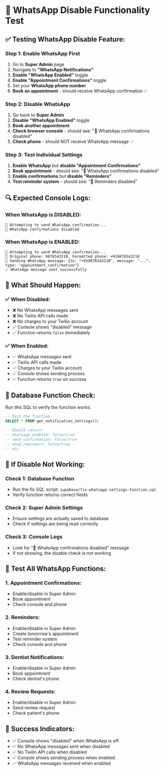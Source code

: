 # 🧪 WhatsApp Disable Functionality Test

## ✅ **Testing WhatsApp Disable Feature:**

### **Step 1: Enable WhatsApp First**
1. Go to **Super Admin** page
2. Navigate to **"WhatsApp Notifications"**
3. **Enable "WhatsApp Enabled"** toggle
4. **Enable "Appointment Confirmations"** toggle
5. Set your **WhatsApp phone number**
6. **Book an appointment** - should receive WhatsApp confirmation ✅

### **Step 2: Disable WhatsApp**
1. Go back to **Super Admin**
2. **Disable "WhatsApp Enabled"** toggle
3. **Book another appointment**
4. **Check browser console** - should see: "📱 WhatsApp confirmations disabled"
5. **Check phone** - should NOT receive WhatsApp message ✅

### **Step 3: Test Individual Settings**
1. **Enable WhatsApp** but **disable "Appointment Confirmations"**
2. **Book appointment** - should see: "📱 WhatsApp confirmations disabled"
3. **Enable confirmations** but **disable "Reminders"**
4. **Test reminder system** - should see: "📱 Reminders disabled"

## 🔍 **Expected Console Logs:**

### **When WhatsApp is DISABLED:**
```
📱 Attempting to send WhatsApp confirmation...
📱 WhatsApp confirmations disabled
```

### **When WhatsApp is ENABLED:**
```
📱 Attempting to send WhatsApp confirmation...
📱 Original phone: 9876543210, Formatted phone: +919876543210
📱 Sending WhatsApp message: {to: "+919876543210", message: "...", type: "appointment_confirmation"}
✅ WhatsApp message sent successfully
```

## 🎯 **What Should Happen:**

### **✅ When Disabled:**
- ❌ No WhatsApp messages sent
- ❌ No Twilio API calls made
- ❌ No charges to your Twilio account
- ✅ Console shows "disabled" message
- ✅ Function returns `false` immediately

### **✅ When Enabled:**
- ✅ WhatsApp messages sent
- ✅ Twilio API calls made
- ✅ Charges to your Twilio account
- ✅ Console shows sending process
- ✅ Function returns `true` on success

## 🔧 **Database Function Check:**

Run this SQL to verify the function works:
```sql
-- Test the function
SELECT * FROM get_notification_settings();

-- Should return:
-- whatsapp_enabled: false/true
-- send_confirmation: false/true
-- send_reminders: false/true
-- etc.
```

## 🚨 **If Disable Not Working:**

### **Check 1: Database Function**
- Run the fix SQL script: `supabase/fix-whatsapp-settings-function.sql`
- Verify function returns correct fields

### **Check 2: Super Admin Settings**
- Ensure settings are actually saved to database
- Check if settings are being read correctly

### **Check 3: Console Logs**
- Look for "📱 WhatsApp confirmations disabled" message
- If not showing, the disable check is not working

## 📱 **Test All WhatsApp Functions:**

### **1. Appointment Confirmations:**
- Enable/disable in Super Admin
- Book appointment
- Check console and phone

### **2. Reminders:**
- Enable/disable in Super Admin
- Create tomorrow's appointment
- Test reminder system
- Check console and phone

### **3. Dentist Notifications:**
- Enable/disable in Super Admin
- Book appointment
- Check dentist's phone

### **4. Review Requests:**
- Enable/disable in Super Admin
- Send review request
- Check patient's phone

## 🎉 **Success Indicators:**
- ✅ Console shows "disabled" when WhatsApp is off
- ✅ No WhatsApp messages sent when disabled
- ✅ No Twilio API calls when disabled
- ✅ Console shows sending process when enabled
- ✅ WhatsApp messages received when enabled
